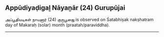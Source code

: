 ## Appūdiyaḍigaḻ Nāyaṉār (24) Gurupūjai
அப்பூதியடிகள் நாயனார் (24) குருபூஜை is observed on Śatabhiṣak nakṣhatram day of Makaraḥ (solar) month (praatah/paraviddha).



---
